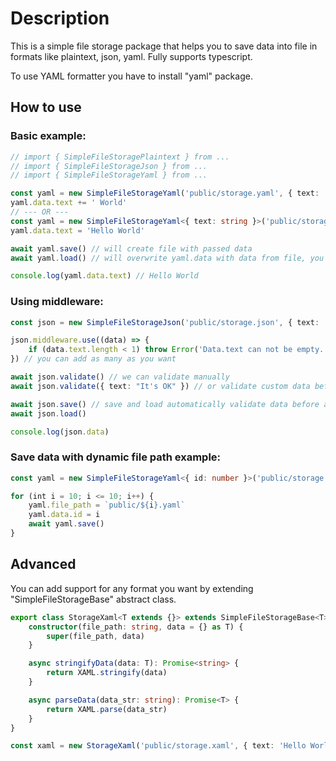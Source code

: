 # Description

This is a simple file storage package that helps you to save data into file in formats like plaintext, json, yaml. Fully supports typescript.

To use YAML formatter you have to install "yaml" package.

## How to use

### Basic example:

```ts
// import { SimpleFileStoragePlaintext } from ...
// import { SimpleFileStorageJson } from ...
// import { SimpleFileStorageYaml } from ...

const yaml = new SimpleFileStorageYaml('public/storage.yaml', { text: 'Hello' })
yaml.data.text += ' World'
// --- OR ---
const yaml = new SimpleFileStorageYaml<{ text: string }>('public/storage.yaml')
yaml.data.text = 'Hello World'

await yaml.save() // will create file with passed data
await yaml.load() // will overwrite yaml.data with data from file, you usually calling this before assign any data

console.log(yaml.data.text) // Hello World
```

### Using middleware:

```ts
const json = new SimpleFileStorageJson('public/storage.json', { text: '' })

json.middleware.use((data) => {
	if (data.text.length < 1) throw Error('Data.text can not be empty.')
}) // you can add as many as you want

await json.validate() // we can validate manually
await json.validate({ text: "It's OK" }) // or validate custom data before assign them to json.data

await json.save() // save and load automatically validate data before applying next changes
await json.load()

console.log(json.data)
```

### Save data with dynamic file path example:

```ts
const yaml = new SimpleFileStorageYaml<{ id: number }>('public/storage.yaml')

for (int i = 10; i <= 10; i++) {
	yaml.file_path = `public/${i}.yaml`
	yaml.data.id = i
	await yaml.save()
}
```

## Advanced

You can add support for any format you want by extending "SimpleFileStorageBase" abstract class.

```ts
export class StorageXaml<T extends {}> extends SimpleFileStorageBase<T> {
	constructor(file_path: string, data = {} as T) {
		super(file_path, data)
	}

	async stringifyData(data: T): Promise<string> {
		return XAML.stringify(data)
	}

	async parseData(data_str: string): Promise<T> {
		return XAML.parse(data_str)
	}
}

const xaml = new StorageXaml('public/storage.xaml', { text: 'Hello World' })
```
